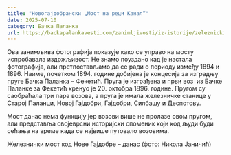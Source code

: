 ```yaml
---
title: "Новогајдобрански „Мост на реци Канал“"
date: 2025-07-10
category: Бачка Паланка
url: https://backapalankavesti.com/zanimljivosti/iz-istorije/zeleznicki-most-g/
---
```


Ова занимљива фотографија показује како се управо на мосту испробавала издржљивост. Не знамо поуздано кад је настала фотографија, али претпостављамо да се ради о периоду између 1894 и 1896. Наиме, почетком 1894. године добијена је концесија за изградњу пруге Бачка Паланка – Фекетић. Пруга је изграђена и први воз  из Бачке Паланке за Фекетић кренуо је 20. октобра 1896. године. Пругом су саобраћала три пара возова, а пруга је имала железничке станице у Старој Паланци, Новој Гајдобри, Гајдобри, Силбашу и Деспотову.

Мост данас нема функцију јер возови више не пролазе овом пругом, али представља својеврсни историјски споменик који код људи буди сећања на време када се највише путовало возовима.

Железнички мост код Нове Гајдобре – данас (фото: Никола Јаничић)
